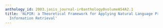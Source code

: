 ```yaml
---
anthology_id: 2003.jasis_journal-ir0anthology0volumeA54A2.1
title: 'NLPIR: a Theoretical Framework for Applying Natural Language Processing to
  Information Retrieval'
---
```

